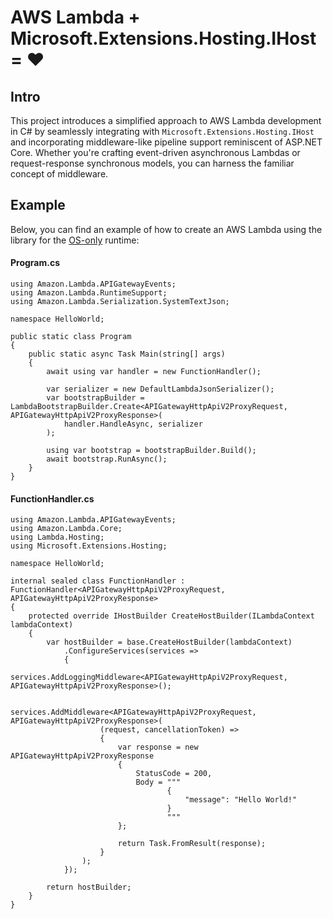 # AWS Lambda + Microsoft.Extensions.Hosting.IHost = ❤️

## Intro

This project introduces a simplified approach to AWS Lambda development in C# by seamlessly integrating with `Microsoft.Extensions.Hosting.IHost` and incorporating middleware-like pipeline support reminiscent of ASP.NET Core. Whether you're crafting event-driven asynchronous Lambdas or request-response synchronous models, you can harness the familiar concept of middleware.

## Example

Below, you can find an example of how to create an AWS Lambda using the library for the [OS-only](https://docs.aws.amazon.com/lambda/latest/dg/runtimes-provided.html) runtime:

#### Program.cs
```
using Amazon.Lambda.APIGatewayEvents;
using Amazon.Lambda.RuntimeSupport;
using Amazon.Lambda.Serialization.SystemTextJson;

namespace HelloWorld;

public static class Program
{
    public static async Task Main(string[] args)
    {
        await using var handler = new FunctionHandler();

        var serializer = new DefaultLambdaJsonSerializer();
        var bootstrapBuilder = LambdaBootstrapBuilder.Create<APIGatewayHttpApiV2ProxyRequest, APIGatewayHttpApiV2ProxyResponse>(
            handler.HandleAsync, serializer
        );

        using var bootstrap = bootstrapBuilder.Build();
        await bootstrap.RunAsync();
    }
}
```

#### FunctionHandler.cs
```
using Amazon.Lambda.APIGatewayEvents;
using Amazon.Lambda.Core;
using Lambda.Hosting;
using Microsoft.Extensions.Hosting;

namespace HelloWorld;

internal sealed class FunctionHandler : FunctionHandler<APIGatewayHttpApiV2ProxyRequest, APIGatewayHttpApiV2ProxyResponse>
{
    protected override IHostBuilder CreateHostBuilder(ILambdaContext lambdaContext)
    {
        var hostBuilder = base.CreateHostBuilder(lambdaContext)
            .ConfigureServices(services =>
            {
                services.AddLoggingMiddleware<APIGatewayHttpApiV2ProxyRequest, APIGatewayHttpApiV2ProxyResponse>();

                services.AddMiddleware<APIGatewayHttpApiV2ProxyRequest, APIGatewayHttpApiV2ProxyResponse>(
                    (request, cancellationToken) =>
                    {
                        var response = new APIGatewayHttpApiV2ProxyResponse
                        {
                            StatusCode = 200,
                            Body = """
                                   {
                                       "message": "Hello World!"
                                   }
                                   """
                        };

                        return Task.FromResult(response);
                    } 
                );
            });

        return hostBuilder;
    }
}
```